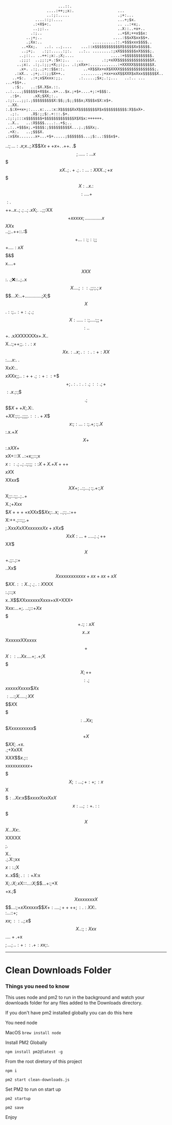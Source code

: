                            ...::.                                             
                      ....:++;;x:.                   ...                      
                      ..:;:.....                     .;+:...                  
                 ....::;:....                        ...+;$x.                 
                .:+X$+:.                             .. ..:+x;.               
                ..;;:..                              ..X::..+x+..             
               .:;..                                 ..+$X;++x$$x:            
             ..;+;..                               ....:$$xX$xx$$+.           
             .;Xx:..                      ..........::.+$$$xxx$$$$..          
           ..+Xx;.   ..:. ..;....    ...::x$$$$$$$$$$$X$$$$$Xx$$$$$.          
           ..;+;.   .:;:.....:;:.   ..:.. ........:;xX$$$$$$$xX$$$$;.         
          ..;::.. ..++:;x:.;X;....                ....:+$$$$$$$$$$$$.         
          .;;;:  ..;;:;+.:$x:;..   ...        .:;+xXX$$$$$$$$$$$$$$$X.        
         ..;x:. .:;.:;;;+X;;:;.. .:;xXx+:............:+XXXXX$$$$$$$$X.        
          .x+. .:;..;+::$$x::.        ..+X$$Xx+xX$XXXX$$$$$$$$$$$$$$$;.       
        .:xX.. .;+;.::;;$X++..       .........;+xx+xxX$$XXX$xXxx$$$$$$X..     
       ..+$:.  .:+;x$Xxxx:;;.       .:.....;$x;.:;...   ..:.. ... ...+$$+..   
       .:$:.   ..:$X.X$x.::.  ..:....;$$$$$$+X$$x..x+...$x.;+$+....+;:+$$$:.  
      .:$+.     .xX;$XX;:..  .:;:...;;:.;$$$$$$$$$X:$$;;$;;$$$x;X$$$x$X:x$+.  
     ..XX.     :.$:X++x+;:....x:...:x:X$$$$$XxX$$$$$$$$X$x$$$$$$$$$$:X$$xX+.  
      .;:.     .X$:;;$:.+:::.$+. .:;:;:::x$$$$$$$+$$$$$$$$$$$$$X$X$x:++++++.  
     ..X..   ..:X$$$$....:..+$;..  ..:..+$$$x;.+$$$$:;$$$$$$$$$X...;.;$$Xx;.  
     .+X:.   ..;$$$X.     .:x$Xx.......x+...+$+.....;$$$$$$$...;$:..:$$$x$+.  
   ..:$;. ..:.x;$$x.      .;X$$$$Xx++x$+. .++.  .$$$;..     ...:...x$$$$$xX.  
   .;.+.;.:...:XXX.       .;+x$$$$$$$$$X:..x.     :$$$$:....+$$$:  .$$$$$+$+  
  ..x..;.;..;.x$X;.       ..;;:XX$$+xxxxx;..         ..........    .x$$$XX$x  
 ..;;..++::.:$$$+.       ..::;::;;$$$$$$$+..  ..:xX$$$$$$&$$$$$x....+$$XXX$$:.
.;:x:::..;..x$$X..     ..;::.;;:;.;x$$$$$..  .X$:..+.............;$X;$$$$X$$$.
::;..:+:.;.;$$$X:...   ..::;....:;;+$$$$:  ..$$+. .x$XX$XXXXXx+.X..$$$$$$$$X$.
.:;++;;.:.:x$$$Xx.:.     .x;.::.:+:XX$$:....$x:$. .$$$$$$$$Xx$X$:..$$$$$xXXx;;
..:++.;:+::+$$$$+;.:.    :.:.;::.;+$$$:.x.;$:;$$$.;$$$$$X++X$;.X:.$$$$$+XX:;:;
 ..;;;;.::.+X$$$$x:;:. ..::;.+;:;.X$$:.x.+$X$$$$$$$$$$$X+$$:.x$XX+$$$$$xX+:::X
  ..:+x;;::;x$$$$$x::.;..;.:;:;;::$$X+X.+$$X+++$$$$$$xX$X$$$$XXx$x$$$$XX+;..:;
  ...;:;.+:;X$$$$$$X;;:.:;;..;..+$$$$X.;$+Xxx$$$$$$$$$$$X++++$xXXx$$$X$x;:..x;
  ..;:;..:++$$$$$$$$X:++.;:::;;.+$$$$;.Xxx$X$$xXXxxxxxxX$$x+x$X$x$$$$XxX:...+.
   ....;.;++$$X$X$$$$X$$+.;;:.;:+$$$$..Xx$$$Xxxxxxxxxxxx+xx+xx+xX$$$$XX.:  :X.
      .;.;.:X$XXX$$$$$$$$:.;::;x$$$$x..X$$$X$XxxxxxxXxxx+xX+XXX+$$$$Xxx:...+;.
       ..:;::+$Xx$$$$$$$$+.:;:xX$$$$x..x$$$$$$XxxxxxXXxxxx$$+$$$$$$$X::...Xx. 
        ...+;.+;$X$$$$$$$X;++$$$$$$$$:.;$$$$$$$xxxxxX$xxxx$$X$x$$$$$:...:;X.  
            ....;XX$$$$$$$$X$X$$$$$$$:..Xx;$$$$Xxxxxx$xxxx$$$+X$$$$XX;.+$x.   
                .;+XxXX$$$$X$X$$X$$$$x. ;$::$$$$xxxxx$xxxx$$x+$$$$$$$$X;:.    
                ..;+:+;:x$$X$$$$$$$$$$:..Xx:$x$$$xxxx$XxxX$xX$$$$$$$x:.       
                 ..;:+.::$$$$$X$$$$$$$X...Xx$:.$$$$XXXXX$$$$;.$$$$X..         
                  .;.X:;xx$$$$$$$$$$$$$x: :$$. ;$X$$$$$$$$x..x$$$;            
                    .::+X:$x$$$$$$$$$$$$X;.:$X;x$X:::...:$X;$$$$.             
                      ..+:$;+X$$$$$$$$$$$$+x.;$$$XxxxxxxxX$$$$$.              
                         ..:;+xXx$xx$xx$$$$X+:....;++++;:.:XX$:.              
                              :...::+;$$$$$$$$$xx;::..;x$$$$X..               
                                   :;:Xxx$$$$$$$$$$$$$$$$$$$.                 
                                     ...+.+$x$$$$$$$$$$$$$;.                  
                                        ..;..:+::.+:x$x;:.       
***
# Clean Downloads Folder

### Things you need to know

This uses node and pm2 to run in the background and watch your downloads folder for any files added to the Downloads directory.

If you don't have pm2 installed globally you can do this here

You need node

MacOS
`brew install node`

Install PM2 Globally

`npm install pm2@latest -g`

From the root diretory of this project

`npm i`

`pm2 start clean-downloads.js`

Set PM2 to run on start up 

`pm2 startup`

`pm2 save`

Enjoy 

